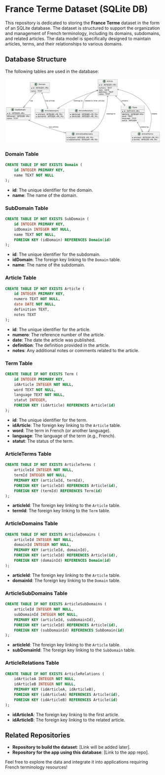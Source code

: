 # France Terme Dataset (SQLite DB)

This repository is dedicated to storing the **France Terme** dataset in the form of an SQLite database. The dataset is structured to support the organization and management of French terminology, including its domains, subdomains, and related articles. The data model is specifically designed to maintain articles, terms, and their relationships to various domains.

## Database Structure

The following tables are used in the database:

![SQL Schema](./sql-schema.png)

### Domain Table
```sql
CREATE TABLE IF NOT EXISTS Domain (
    id INTEGER PRIMARY KEY,
    name TEXT NOT NULL
);
```
- **id**: The unique identifier for the domain.
- **name**: The name of the domain.

### SubDomain Table
```sql
CREATE TABLE IF NOT EXISTS SubDomain (
    id INTEGER PRIMARY KEY,
    idDomain INTEGER NOT NULL,
    name TEXT NOT NULL,
    FOREIGN KEY (idDomain) REFERENCES Domain(id)
);
```
- **id**: The unique identifier for the subdomain.
- **idDomain**: The foreign key linking to the `Domain` table.
- **name**: The name of the subdomain.

### Article Table
```sql
CREATE TABLE IF NOT EXISTS Article (
    id INTEGER PRIMARY KEY,
    numero TEXT NOT NULL,
    date DATE NOT NULL,
    definition TEXT,
    notes TEXT
);
```
- **id**: The unique identifier for the article.
- **numero**: The reference number of the article.
- **date**: The date the article was published.
- **definition**: The definition provided in the article.
- **notes**: Any additional notes or comments related to the article.

### Term Table
```sql
CREATE TABLE IF NOT EXISTS Term (
    id INTEGER PRIMARY KEY,
    idArticle INTEGER NOT NULL,
    word TEXT NOT NULL,
    language TEXT NOT NULL,
    statut INTEGER,
    FOREIGN KEY (idArticle) REFERENCES Article(id)
);
```
- **id**: The unique identifier for the term.
- **idArticle**: The foreign key linking to the `Article` table.
- **word**: The term in French (or another language).
- **language**: The language of the term (e.g., French).
- **statut**: The status of the term.

### ArticleTerms Table
```sql
CREATE TABLE IF NOT EXISTS ArticleTerms (
    articleId INTEGER NOT NULL,
    termId INTEGER NOT NULL,
    PRIMARY KEY (articleId, termId),
    FOREIGN KEY (articleId) REFERENCES Article(id),
    FOREIGN KEY (termId) REFERENCES Term(id)
);
```
- **articleId**: The foreign key linking to the `Article` table.
- **termId**: The foreign key linking to the `Term` table.

### ArticleDomains Table
```sql
CREATE TABLE IF NOT EXISTS ArticleDomains (
    articleId INTEGER NOT NULL,
    domainId INTEGER NOT NULL,
    PRIMARY KEY (articleId, domainId),
    FOREIGN KEY (articleId) REFERENCES Article(id),
    FOREIGN KEY (domainId) REFERENCES Domain(id)
);
```
- **articleId**: The foreign key linking to the `Article` table.
- **domainId**: The foreign key linking to the `Domain` table.

### ArticleSubDomains Table
```sql
CREATE TABLE IF NOT EXISTS ArticleSubDomains (
    articleId INTEGER NOT NULL,
    subDomainId INTEGER NOT NULL,
    PRIMARY KEY (articleId, subDomainId),
    FOREIGN KEY (articleId) REFERENCES Article(id),
    FOREIGN KEY (subDomainId) REFERENCES SubDomain(id)
);
```
- **articleId**: The foreign key linking to the `Article` table.
- **subDomainId**: The foreign key linking to the `SubDomain` table.

### ArticleRelations Table
```sql
CREATE TABLE IF NOT EXISTS ArticleRelations (
    idArticleA INTEGER NOT NULL,
    idArticleB INTEGER NOT NULL,
    PRIMARY KEY (idArticleA, idArticleB),
    FOREIGN KEY (idArticleA) REFERENCES Article(id),
    FOREIGN KEY (idArticleB) REFERENCES Article(id)
);
```
- **idArticleA**: The foreign key linking to the first article.
- **idArticleB**: The foreign key linking to the related article.

## Related Repositories

- **Repository to build the dataset**: [Link will be added later].
- **Repository for the app using this database**: [Link to the app repo].

Feel free to explore the data and integrate it into applications requiring French terminology resources!

